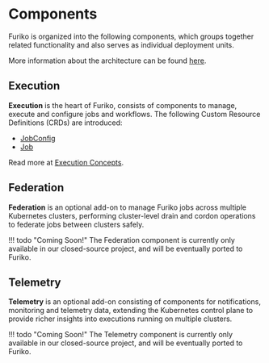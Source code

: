 # Components

Furiko is organized into the following components, which groups together related functionality and also serves as individual deployment units.

More information about the architecture can be found [here](./advanced-topics/architecture/index.md).

## Execution

**Execution** is the heart of Furiko, consists of components to manage, execute and configure jobs and workflows. The following Custom Resource Definitions (CRDs) are introduced:

- [JobConfig](./execution/jobconfig/index.md)
- [Job](./execution/job/index.md)

Read more at [Execution Concepts](./execution/concepts.md).

## Federation

**Federation** is an optional add-on to manage Furiko jobs across multiple Kubernetes clusters, performing cluster-level drain and cordon operations to federate jobs between clusters safely.

<!-- prettier-ignore -->
!!! todo "Coming Soon!"
    The Federation component is currently only available in our closed-source project, and will be eventually ported to Furiko.

## Telemetry

**Telemetry** is an optional add-on consisting of components for notifications, monitoring and telemetry data, extending the Kubernetes control plane to provide richer insights into executions running on multiple clusters.

<!-- prettier-ignore -->
!!! todo "Coming Soon!"
    The Telemetry component is currently only available in our closed-source project, and will be eventually ported to Furiko.
